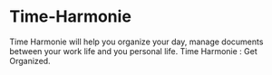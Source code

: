 # Time-Harmonie
Time Harmonie will help you organize your day, manage documents between your work life and you personal life. Time Harmonie : Get Organized. 
